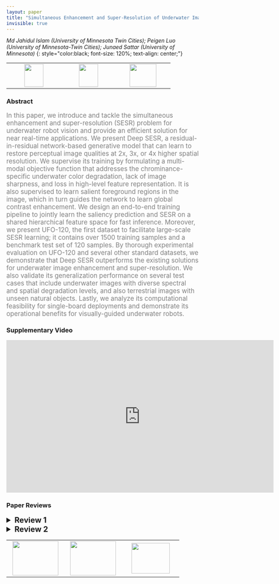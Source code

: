 ```yaml
---
layout: paper
title: "Simultaneous Enhancement and Super-Resolution of Underwater Imagery for Improved Visual Perception"
invisible: true
---
```

*Md Jahidul Islam (University of Minnesota Twin Cities); Peigen Luo (University of Minnesota-Twin Cities); Junaed Sattar (University of Minnesota)*
{: style="color:black; font-size: 120%; text-align: center;"}

<table width="30%"> <tr>
<td style="width: 20%; text-align: center;"><a href="http://www.roboticsproceedings.org/rss16/p018.pdf"><img src="{{ site.baseurl }}/images/paper_link.png"
width = "50"  height = "60"/> </a> </td>

<td style="width: 20%; text-align: center;"><a href="http://irvlab.cs.umn.edu/image-enhancement-and-super-resolution/deep-sesr"><img src="{{ site.baseurl }}/images/website_link.png"
width = "50"  height = "60"/> </a> </td>

<td style="width: 20%; text-align: center;"><a href="nan"><img src="{{ site.baseurl }}/images/pheedloop_link.png"
width = "70"  height = "60"/> </a> </td>

</tr></table>

### Abstract
<html><p style="color:gray; font-size: 120%; text-align: justified;">
In this paper, we introduce and tackle the simultaneous enhancement and super-resolution (SESR) problem for underwater robot vision and provide an efficient solution for near real-time applications. We present Deep SESR, a residual-in-residual network-based generative model that can learn to restore perceptual image qualities at 2x, 3x, or 4x higher spatial resolution. We supervise its training by formulating a multi-modal objective function that addresses the chrominance-specific underwater color degradation, lack of image sharpness, and loss in high-level feature representation. It is also supervised to learn salient foreground regions in the image, which in turn guides the network to learn global contrast enhancement. We design an end-to-end training pipeline to jointly learn the saliency prediction and SESR on a shared hierarchical feature space for fast inference. Moreover, we present UFO-120, the first dataset to facilitate large-scale SESR learning; it contains over 1500 training samples and a benchmark test set of 120 samples. By thorough experimental evaluation on UFO-120 and several other standard datasets, we demonstrate that Deep SESR outperforms the existing solutions for underwater image enhancement and super-resolution. We also validate its generalization performance on several test cases that include underwater images with diverse spectral and spatial degradation levels, and also terrestrial images with unseen natural objects. Lastly, we analyze its computational feasibility for single-board deployments and demonstrate its operational benefits for visually-guided underwater robots.
</p></html>

### Supplementary Video
<iframe width="700" height="400" src="https://www.youtube.com/embed/wEkTu2CPW-g " frameborder="0" allow="accelerometer; autoplay; encrypted-media; gyroscope; picture-in-picture" allowfullscreen></iframe>

### Paper Reviews
<details><summary style="font-size:20px;"><b> Review 1</b></summary>
<p style="color:gray; font-size: 120%; text-align: justified;">
The problem of simultaneous super-resolution and image enhancement is relevant because it avoids the possible amplification by one step of theartifacts introduced by the other one, especially for underwater images. The paper is well written and the authors provide a thorough comparison with the SOTA for both underwater and terrestrial images. Also, the integration of additional saliency constraints is a good idea. The qualitative results are appreciated although the image quality prevents the reader from inspecting the image’s details, but this is expected.Some experimental aspects lack details that would make the reading smoother.* The data generation is not explicit enough. The authors should add that the collected images from oceanic explorations are the ‘undistorted andhigh-resolution’ ground-truth. The distorted images are synthetically generated using the CycleGAN network. This generator of CycleGAN istrained to transform these images into distorted underwater images so that the discriminator can not tell whether it is an actual distorted imageor a synthetic one.* The low-resolution image generation is explicited in the paper. However, I don’t understand the relevance of the F split as it is made of images fromboth U and O.* The network takes a low-resolution distorted image and has three outputs: a saliency map S, a low-resolution enhanced image X, and a high- resolution (HR) enhance image Y. To compare their model against existing approaches, the authors evaluate the enhancement in Y (or X, I am not sure) with previous enhancing methods, and they evaluate the high-resolution of Y against previous HR methods.The main motivation of the paper is to address the resolution and the enhancement problems simultaneously. So I would have liked to see acomparison of the enhanced HR image Y compared with an image that would be first enhanced then upsampled, and vice-versa, with the top1SOTA method. A comparison in terms of both image quality and computational time would have been relevant. Also, the enhancement in thehigh-resolution output (i.e. Y) is not evaluated.* The authors rely on various metrics that assess the image quality. Additional information on their interpretation and their relevance would helpthe reader to better appreciate their results.* In addition to the main contributions listed above, the authors announce that they will release the underwater data used for training and testing: it is made of 150 testing images and 1500 training images. The images are deemed undistorted and high resolution and they are transformed into distorted ones using an existing style transfer network. They are then transformed into low-resolution manually. This dataset release is well appreciated.
</p> </details>

<details><summary style="font-size:20px;"><b> Review 2</b></summary>
<p style="color:gray; font-size: 120%; text-align: justified;">
Overall the paper is well written and clearly presents the structure of the proposed learning network and the rationale for the network structure.  Figures serve well to illustrate the results and the results suggest that the system may be suitable for running in realtime on future robotic deployments.The question of how the ground truth was actually generated was not addressed in the paper.  Comparisons against ground truth imagery were presented but there is no discussion of whether these ground truth images were hand labelled or derived from some other source.  A discussion of the process for generating the ground truth is likely to be warranted given that finding ground truth imagery for underwater datasets is a challenging task in itself.
</p> </details>

<table width="100%"><tr><td style="width: 30%; text-align: center;"><a href="{{ site.baseurl }}/program/papers/17"> <img src="{{ site.baseurl }}/images/previous_icon.png" width = "120"  height = "90"/> </a> </td>

<td style="width: 30%; text-align: center;"><a href="{{ site.baseurl }}/program/papers"> <img src="{{ site.baseurl }}/images/overview_icon.png" width = "120"  height = "90"/> </a> </td> 

<td style="width: 30%; text-align: center;"><a href="{{ site.baseurl }}/program/papers/19"> <img src="{{ site.baseurl }}/images/next_icon.png" width = "100"  height = "80"/> </a> </td> 

</tr></table>

